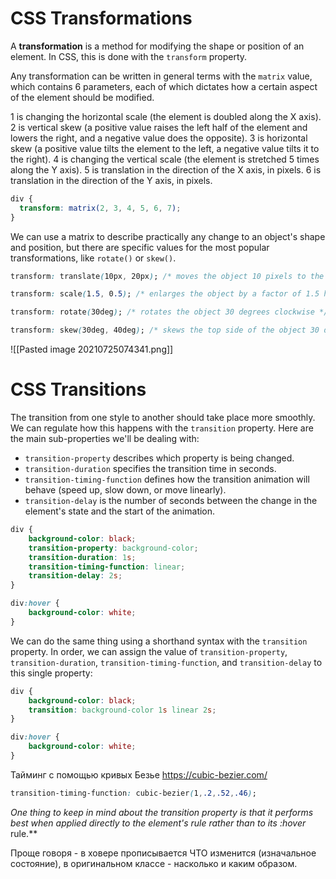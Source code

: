 # CSS Transformations

A **transformation** is a method for modifying the shape or position of an element. In CSS, this is done with the `transform` property.

Any transformation can be written in general terms with the `matrix` value, which contains 6 parameters, each of which dictates how a certain aspect of the element should be modified.

1 is changing the horizontal scale (the element is doubled along the X axis).
2 is vertical skew (a positive value raises the left half of the element and lowers the right, and a negative value does the opposite).
3 is horizontal skew (a positive value tilts the element to the left, a negative value tilts it to the right).
4 is changing the vertical scale (the element is stretched 5 times along the Y axis).
5 is translation in the direction of the X axis, in pixels.
6 is translation in the direction of the Y axis, in pixels.

```css
div {
  transform: matrix(2, 3, 4, 5, 6, 7);
}
```

We can use a matrix to describe practically any change to an object's shape and position, but there are specific values for the most popular transformations, like `rotate()` or `skew()`.

```css
transform: translate(10px, 20px); /* moves the object 10 pixels to the right and 20 pixels down */  

transform: scale(1.5, 0.5); /* enlarges the object by a factor of 1.5 horizontally and halves it vertically */  

transform: rotate(30deg); /* rotates the object 30 degrees clockwise */  

transform: skew(30deg, 40deg); /* skews the top side of the object 30 degrees to the left, the bottom side 30 degrees to the right, the left side 40 degrees up, and the right side 40 degrees down */  
```

![[Pasted image 20210725074341.png]]

# CSS Transitions

The transition from one style to another should take place more smoothly. We can regulate how this happens with the `transition` property. Here are the main sub-properties we'll be dealing with:

-   `transition-property` describes which property is being changed.
-   `transition-duration` specifies the transition time in seconds.
-   `transition-timing-function` defines how the transition animation will behave (speed up, slow down, or move linearly).
-   `transition-delay` is the number of seconds between the change in the element's state and the start of the animation.

```css
div {
    background-color: black;
    transition-property: background-color;
    transition-duration: 1s;
    transition-timing-function: linear;
    transition-delay: 2s;
}

div:hover {
    background-color: white;
}
```

We can do the same thing using a shorthand syntax with the `transition` property. In order, we can assign the value of `transition-property`, `transition-duration`, `transition-timing-function`, and `transition-delay` to this single property:

```css
div {
    background-color: black;
    transition: background-color 1s linear 2s;
}

div:hover {
    background-color: white;
}
```

Тайминг с помощью кривых Безье
https://cubic-bezier.com/
```css
transition-timing-function: cubic-bezier(1,.2,.52,.46);
```

**One thing to keep in mind about the transition property is that it performs best when applied directly to the element's rule rather than to its* :hover* rule.**

Проще говоря - в ховере прописывается ЧТО изменится (изначальное состояние), в оригинальном классе - насколько и каким образом.